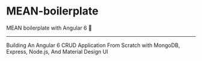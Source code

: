 # MEAN-boilerplate
MEAN boilerplate with Angular 6 :rocket:
***
Building An Angular 6 CRUD Application From Scratch with MongoDB, Express, Node.js, And Material Design UI
